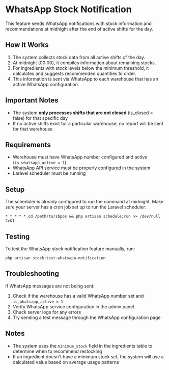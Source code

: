 # WhatsApp Stock Notification

This feature sends WhatsApp notifications with stock information and recommendations at midnight after the end of active shifts for the day.

## How it Works

1. The system collects stock data from all active shifts of the day.
2. At midnight (00:00), it compiles information about remaining stocks.
3. For ingredients with stock levels below the minimum threshold, it calculates and suggests recommended quantities to order.
4. This information is sent via WhatsApp to each warehouse that has an active WhatsApp configuration.

## Important Notes

- The system **only processes shifts that are not closed** (is_closed = false) for that specific day
- If no active shifts exist for a particular warehouse, no report will be sent for that warehouse

## Requirements

- Warehouse must have WhatsApp number configured and active (`is_whatsapp_active = 1`)
- WhatsApp API service must be properly configured in the system
- Laravel scheduler must be running

## Setup

The scheduler is already configured to run the command at midnight. Make sure your server has a cron job set up to run the Laravel scheduler:

```
* * * * * cd /path/to/sbpos && php artisan schedule:run >> /dev/null 2>&1
```

## Testing

To test the WhatsApp stock notification feature manually, run:

```
php artisan stock:test-whatsapp-notification
```

## Troubleshooting

If WhatsApp messages are not being sent:

1. Check if the warehouse has a valid WhatsApp number set and `is_whatsapp_active = 1`
2. Verify WhatsApp service configuration in the admin panel
3. Check server logs for any errors
4. Try sending a test message through the WhatsApp configuration page

## Notes

- The system uses the `minimum_stock` field in the ingredients table to determine when to recommend restocking
- If an ingredient doesn't have a minimum stock set, the system will use a calculated value based on average usage patterns
